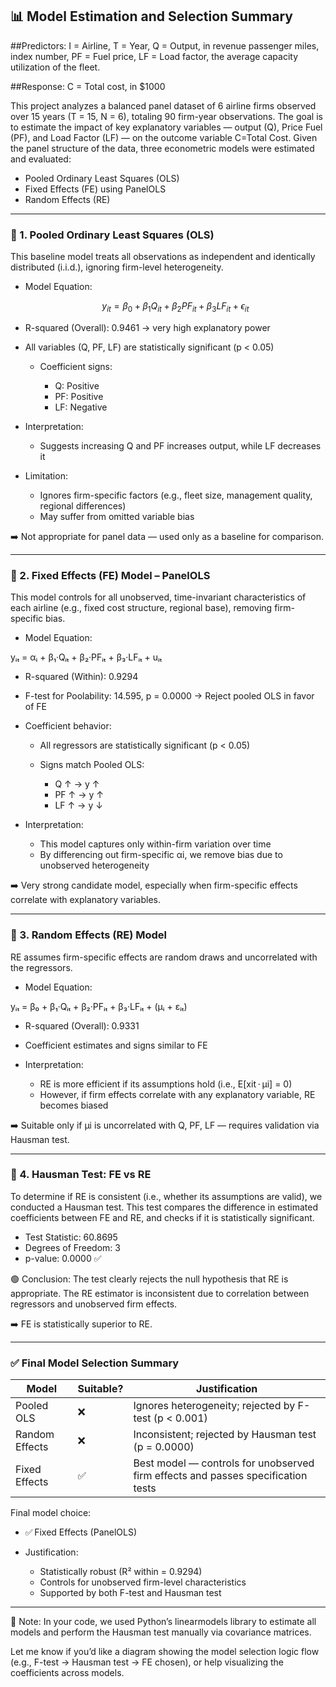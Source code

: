 ## 📊 Model Estimation and Selection Summary

##Predictors:
I = Airline,
T = Year,
Q = Output, in revenue passenger miles, index number,
PF = Fuel price,
LF = Load factor, the average capacity utilization of the fleet.

##Response:
C = Total cost, in $1000

This project analyzes a balanced panel dataset of 6 airline firms observed over 15 years (T = 15, N = 6), totaling 90 firm-year observations. The goal is to estimate the impact of key explanatory variables — output (Q), Price Fuel (PF), and Load Factor (LF) — on the outcome variable C=Total Cost. Given the panel structure of the data, three econometric models were estimated and evaluated:

* Pooled Ordinary Least Squares (OLS)
* Fixed Effects (FE) using PanelOLS
* Random Effects (RE)

---
### 📌 1. Pooled Ordinary Least Squares (OLS)

This baseline model treats all observations as independent and identically distributed (i.i.d.), ignoring firm-level heterogeneity.

* Model Equation:

  $$
  y_{it} = \beta_0 + \beta_1 Q_{it} + \beta_2 PF_{it} + \beta_3 LF_{it} + \epsilon_{it}
  $$

* R-squared (Overall): 0.9461 → very high explanatory power

* All variables (Q, PF, LF) are statistically significant (p < 0.05)

  * Coefficient signs:

    * Q: Positive
    * PF: Positive
    * LF: Negative

* Interpretation:

  * Suggests increasing Q and PF increases output, while LF decreases it

* Limitation:

  * Ignores firm-specific factors (e.g., fleet size, management quality, regional differences)
  * May suffer from omitted variable bias

➡️ Not appropriate for panel data — used only as a baseline for comparison.

---

### 📌 2. Fixed Effects (FE) Model – PanelOLS

This model controls for all unobserved, time-invariant characteristics of each airline (e.g., fixed cost structure, regional base), removing firm-specific bias.

* Model Equation:
 
yᵢₜ = αᵢ + β₁·Qᵢₜ + β₂·PFᵢₜ + β₃·LFᵢₜ + uᵢₜ

* R-squared (Within): 0.9294

* F-test for Poolability: 14.595, p = 0.0000 → Reject pooled OLS in favor of FE

* Coefficient behavior:

  * All regressors are statistically significant (p < 0.05)
  * Signs match Pooled OLS:

    * Q ↑ → y ↑
    * PF ↑ → y ↑
    * LF ↑ → y ↓

* Interpretation:

  * This model captures only within-firm variation over time
  * By differencing out firm-specific αi, we remove bias due to unobserved heterogeneity

➡️ Very strong candidate model, especially when firm-specific effects correlate with explanatory variables.

---

### 📌 3. Random Effects (RE) Model

RE assumes firm-specific effects are random draws and uncorrelated with the regressors.

* Model Equation:

yᵢₜ = β₀ + β₁·Qᵢₜ + β₂·PFᵢₜ + β₃·LFᵢₜ + (μᵢ + εᵢₜ)

* R-squared (Overall): 0.9331

* Coefficient estimates and signs similar to FE

* Interpretation:

  * RE is more efficient if its assumptions hold (i.e., E\[xit ⋅ μi] = 0)
  * However, if firm effects correlate with any explanatory variable, RE becomes biased

➡️ Suitable only if μi is uncorrelated with Q, PF, LF — requires validation via Hausman test.

---

### 🧪 4. Hausman Test: FE vs RE

To determine if RE is consistent (i.e., whether its assumptions are valid), we conducted a Hausman test. This test compares the difference in estimated coefficients between FE and RE, and checks if it is statistically significant.

* Test Statistic: 60.8695
* Degrees of Freedom: 3
* p-value: 0.0000 ✅

🟢 Conclusion: The test clearly rejects the null hypothesis that RE is appropriate. The RE estimator is inconsistent due to correlation between regressors and unobserved firm effects.

➡️ FE is statistically superior to RE.

---

### ✅ Final Model Selection Summary

| Model          | Suitable? | Justification                                                                    |
| -------------- | --------- | -------------------------------------------------------------------------------- |
| Pooled OLS     | ❌         | Ignores heterogeneity; rejected by F-test (p < 0.001)                            |
| Random Effects | ❌         | Inconsistent; rejected by Hausman test (p = 0.0000)                              |
| Fixed Effects  | ✅         | Best model — controls for unobserved firm effects and passes specification tests |

Final model choice:

* ✅ Fixed Effects (PanelOLS)
* Justification:

  * Statistically robust (R² within = 0.9294)
  * Controls for unobserved firm-level characteristics
  * Supported by both F-test and Hausman test

---

📌 Note: In your code, we used Python’s linearmodels library to estimate all models and perform the Hausman test manually via covariance matrices.

Let me know if you’d like a diagram showing the model selection logic flow (e.g., F-test → Hausman test → FE chosen), or help visualizing the coefficients across models.
